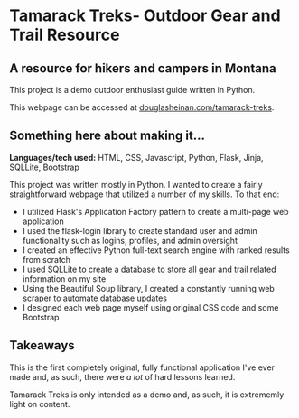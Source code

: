 # Tamarack Treks- Outdoor Gear and Trail Resource
## A resource for hikers and campers in Montana

This project is a demo outdoor enthusiast guide written in Python.

This webpage can be accessed at [douglasheinan.com/tamarack-treks](http://douglasheinan/tamarack-treks.com).

## Something here about making it...
**Languages/tech used:** HTML, CSS, Javascript, Python, Flask, Jinja, SQLLite, Bootstrap

This project was written mostly in Python. I wanted to create a fairly straightforward webpage that utilized a number
of my skills. To that end: 
* I utilized Flask's Application Factory pattern to create a multi-page web application
* I used the flask-login library to create standard user and admin functionality such as logins, profiles, and admin oversight
* I created an effective Python full-text search engine with ranked results from scratch
* I used SQLLite to create a database to store all gear and trail related information on my site
* Using the Beautiful Soup library, I created a constantly running web scraper to automate database updates
* I designed each web page myself using original CSS code and some Bootstrap

## Takeaways
This is the first completely original, fully functional application I've ever made and, as such, there were *a lot* of
hard lessons learned.


Tamarack Treks is only intended as a demo and, as such, it is extrememly light on content.

